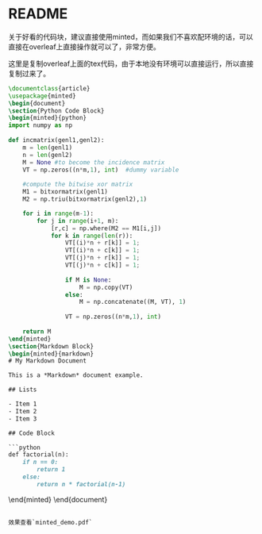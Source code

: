 # README

关于好看的代码块，建议直接使用minted，而如果我们不喜欢配环境的话，可以直接在overleaf上直接操作就可以了，非常方便。

这里是复制overleaf上面的tex代码，由于本地没有环境可以直接运行，所以直接复制过来了。

```latex
\documentclass{article}
\usepackage{minted}
\begin{document}
\section{Python Code Block}
\begin{minted}{python}
import numpy as np
    
def incmatrix(genl1,genl2):
    m = len(genl1)
    n = len(genl2)
    M = None #to become the incidence matrix
    VT = np.zeros((n*m,1), int)  #dummy variable
    
    #compute the bitwise xor matrix
    M1 = bitxormatrix(genl1)
    M2 = np.triu(bitxormatrix(genl2),1) 

    for i in range(m-1):
        for j in range(i+1, m):
            [r,c] = np.where(M2 == M1[i,j])
            for k in range(len(r)):
                VT[(i)*n + r[k]] = 1;
                VT[(i)*n + c[k]] = 1;
                VT[(j)*n + r[k]] = 1;
                VT[(j)*n + c[k]] = 1;
                
                if M is None:
                    M = np.copy(VT)
                else:
                    M = np.concatenate((M, VT), 1)
                
                VT = np.zeros((n*m,1), int)
    
    return M
\end{minted}
\section{Markdown Block}
\begin{minted}{markdown}
# My Markdown Document

This is a *Markdown* document example.

## Lists

- Item 1
- Item 2
- Item 3

## Code Block

```python
def factorial(n):
    if n == 0:
        return 1
    else:
        return n * factorial(n-1)
```

\end{minted}
\end{document}
```

效果查看`minted_demo.pdf`